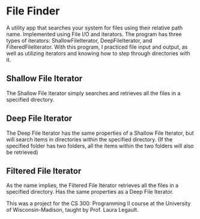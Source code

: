 # File Finder
A utility app that searches your system for files using their relative path name. Implemented using File I/O and iterators. The program has three types of iterators: ShallowFileIterator, DeepFileIterator, and FilteredFileIterator. With this program, I practiced file input and output, as well as utilizing iterators and knowing how to step through directories with it.

## Shallow File Iterator
The Shallow File Iterator simply searches and retrieves all the files in a specified directory.

## Deep File Iterator
The Deep File Iterator has the same properties of a Shallow File Iterator, but will search items in directories within the specified directory. (If the specified folder has two folders, all the items within the two folders will also be retrieved)

## Filtered File Iterator
As the name implies, the Filtered File Iterator retrieves all the files in a specified directory. Has the same properties as a Deep File Iterator.

This was a project for the CS 300: Programming II course at the University of Wisconsin-Madison, taught by Prof. Laura Legault.
